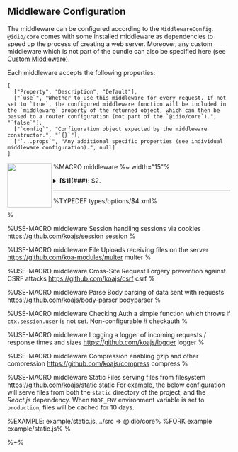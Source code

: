## Middleware Configuration

The middleware can be configured according to the `MiddlewareConfig`. `@idio/core` comes with some installed middleware as dependencies to speed up the process of creating a web server. Moreover, any custom middleware which is not part of the bundle can also be specified here (see [Custom Middleware](#custom-middleware)).

Each middleware accepts the following properties:

```table
[
  ["Property", "Description", "Default"],
  ["`use`", "Whether to use this middleware for every request. If not set to `true`, the configured middleware function will be included in the `middleware` property of the returned object, which can then be passed to a router configuration (not part of the `@idio/core`).", "`false`"],
  ["`config`", "Configuration object expected by the middleware constructor.", "`{}`"],
  ["`...props`", "Any additional specific properties (see individual middleware configuration).", null]
]
```


%MACRO middleware
%~ width="15"%
<a href="$3"><img src="https://raw.github.com/idiocc/core/master/images/$4.svg?sanitize=true" align="left" height="100"></a>
<details>
<summary><strong>[$1](###)</strong>: $2.
<hr/>

%TYPEDEF types/options/$4.xml%
</summary>

%TYPEDEF types/config/$4.xml%

$5
</details>
%

%USE-MACRO middleware
<data>Session</data>
<data>handling sessions via cookies</data>
<data>https://github.com/koajs/session</data>
<data>session</data>
<data/>
%

%USE-MACRO middleware
<data>File Uploads</data>
<data>receiving files on the server</data>
<data>https://github.com/koa-modules/multer</data>
<data>multer</data>
<data/>
%

%USE-MACRO middleware
<data>Cross-Site Request Forgery</data>
<data>prevention against CSRF attacks</data>
<data>https://github.com/koajs/csrf</data>
<data>csrf</data>
<data/>
%

%USE-MACRO middleware
<data>Parse Body</data>
<data>parsing of data sent with requests</data>
<data>https://github.com/koajs/body-parser</data>
<data>bodyparser</data>
<data/>
%

%USE-MACRO middleware
<data>Checking Auth</data>
<data>a simple function which throws if <code>ctx.session.user</code> is not set. Non-configurable</data>
<data>#</data>
<data>checkauth</data>
<data/>
%

%USE-MACRO middleware
<data>Logging</data>
<data>a logger of incoming requests / response times and sizes</data>
<data>https://github.com/koajs/logger</data>
<data>logger</data>
<data/>
%

%USE-MACRO middleware
<data>Compression</data>
<data>enabling gzip and other compression</data>
<data>https://github.com/koajs/compress</data>
<data>compress</data>
<data/>
%

%USE-MACRO middleware
<data>Static Files</data>
<data>serving files from filesystem</data>
<data>https://github.com/koajs/static</data>
<data>static</data>
<data>
For example, the below configuration will serve files from both the `static` directory of the project, and the _React.js_ dependency. When `NODE_ENV` environment variable is set to `production`, files will be cached for 10 days.

%EXAMPLE: example/static.js, ../src => @idio/core%
%FORK example example/static.js%
</data>
%

%~%